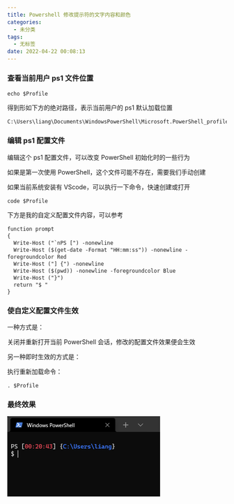 ```yaml
---
title: Powershell 修改提示符的文字内容和颜色
categories:
  - 未分类
tags:
  - 无标签
date: 2022-04-22 00:08:13
---
```


### 查看当前用户 ps1 文件位置

```
echo $Profile
```

得到形如下方的绝对路径，表示当前用户的 ps1 默认加载位置

```
C:\Users\liang\Documents\WindowsPowerShell\Microsoft.PowerShell_profile.ps1
```

### 编辑 ps1 配置文件

编辑这个 ps1 配置文件，可以改变 PowerShell 初始化时的一些行为

如果是第一次使用 PowerShell，这个文件可能不存在，需要我们手动创建

如果当前系统安装有 VScode，可以执行一下命令，快速创建或打开

```
code $Profile
```

下方是我的自定义配置文件内容，可以参考

```
function prompt
{
  Write-Host ("`nPS [") -nonewline
  Write-Host ($(get-date -Format "HH:mm:ss")) -nonewline -foregroundcolor Red
  Write-Host ("] {") -nonewline
  Write-Host ($(pwd)) -nonewline -foregroundcolor Blue
  Write-Host ("}")
  return "$ "
}
```

### 使自定义配置文件生效

一种方式是：

关闭并重新打开当前 PowerShell 会话，修改的配置文件效果便会生效

另一种即时生效的方式是：

执行重新加载命令：

```
. $Profile
```


### 最终效果

![PowerShell自定义提示符](./Powershell-修改提示符的文字内容和颜色/PowerShell自定义提示符.png)